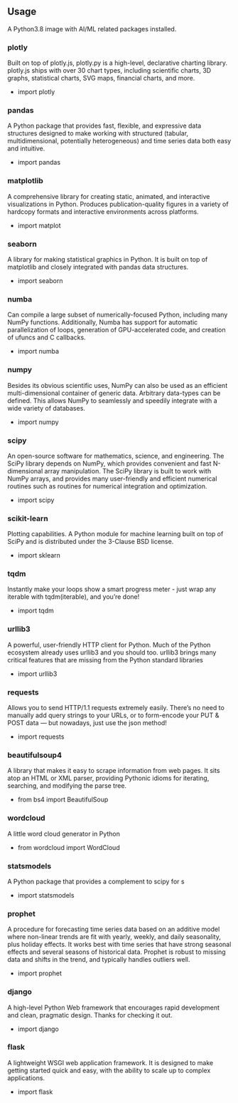## Usage

A Python3.8 image with AI/ML related packages installed. 

### plotly
Built on top of plotly.js, plotly.py is a high-level, declarative charting library. plotly.js ships with over 30 chart types, including scientific charts, 3D graphs, statistical charts, SVG maps, financial charts, and more.
- import plotly

### pandas
A Python package that provides fast, flexible, and expressive data structures designed to make working with structured (tabular, multidimensional, potentially heterogeneous) and time series data both easy and intuitive.
- import pandas

### matplotlib
A comprehensive library for creating static, animated, and interactive visualizations in Python. Produces publication-quality figures in a variety of hardcopy formats and interactive environments across platforms.
- import matplot

### seaborn
A library for making statistical graphics in Python. It is built on top of matplotlib and closely integrated with pandas data structures.
- import seaborn

### numba
Can compile a large subset of numerically-focused Python, including many NumPy functions. Additionally, Numba has support for automatic parallelization of loops, generation of GPU-accelerated code, and creation of ufuncs and C callbacks.
- import numba

### numpy
Besides its obvious scientific uses, NumPy can also be used as an efficient multi-dimensional container of generic data. Arbitrary data-types can be defined. This allows NumPy to seamlessly and speedily integrate with a wide variety of databases.
- import numpy

### scipy
An open-source software for mathematics, science, and engineering. The SciPy library depends on NumPy, which provides convenient and fast N-dimensional array manipulation. The SciPy library is built to work with NumPy arrays, and provides many user-friendly and efficient numerical routines such as routines for numerical integration and optimization. 
- import scipy

### scikit-learn
Plotting capabilities. A Python module for machine learning built on top of SciPy and is distributed under the 3-Clause BSD license.
- import sklearn

### tqdm
Instantly make your loops show a smart progress meter - just wrap any iterable with tqdm(iterable), and you’re done!
- import tqdm

### urllib3
A powerful, user-friendly HTTP client for Python. Much of the Python ecosystem already uses urllib3 and you should too. urllib3 brings many critical features that are missing from the Python standard libraries
- import urllib3

### requests
Allows you to send HTTP/1.1 requests extremely easily. There’s no need to manually add query strings to your URLs, or to form-encode your PUT & POST data — but nowadays, just use the json method!
- import requests

### beautifulsoup4
A library that makes it easy to scrape information from web pages. It sits atop an HTML or XML parser, providing Pythonic idioms for iterating, searching, and modifying the parse tree.
- from bs4 import BeautifulSoup

### wordcloud
A little word cloud generator in Python
- from wordcloud import WordCloud

### statsmodels
A Python package that provides a complement to scipy for s
- import statsmodels

### prophet
A procedure for forecasting time series data based on an additive model where non-linear trends are fit with yearly, weekly, and daily seasonality, plus holiday effects. It works best with time series that have strong seasonal effects and several seasons of historical data. Prophet is robust to missing data and shifts in the trend, and typically handles outliers well.
- import prophet 

### django
A high-level Python Web framework that encourages rapid development and clean, pragmatic design. Thanks for checking it out.
- import django

### flask
A lightweight WSGI web application framework. It is designed to make getting started quick and easy, with the ability to scale up to complex applications.
- import flask

<!-- 
A README.md is required.  It should include:
    a. helpful information like instructions on launching/running the container.
    b. a list of recommended resource requirements for running container:
        1) Min/max cpu --desired state
        2) Min/max memory --desired state
        3) Storage min/max/limits --Allow us to scale accordingly and limit apps from requesting terra/pentabytes of storage
        4) How many storage volumes the application needs
        5) Max number of containers 
-->
